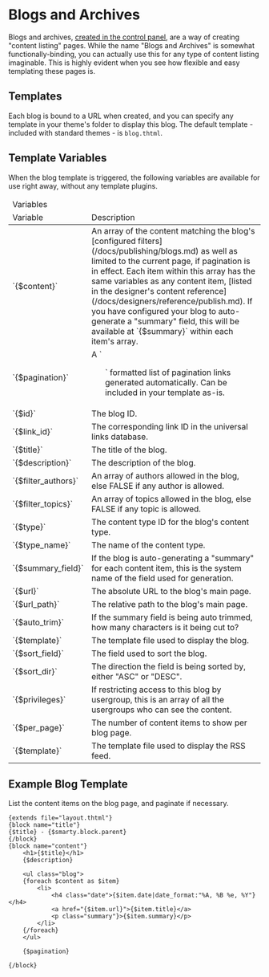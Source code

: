 # Blogs and Archives

Blogs and archives, [created in the control panel](/docs/publishing/blogs.md), are a way of creating "content listing" pages.  While the name "Blogs and Archives" is somewhat functionally-binding, you can actually use this for any type of content listing imaginable.  This is highly evident when you see how flexible and easy templating these pages is.

## Templates

Each blog is bound to a URL when created, and you can specify any template in your theme's folder to display this blog.  The default template - included with standard themes - is `blog.thtml`.

## Template Variables

When the blog template is triggered, the following variables are available for use right away, without any template plugins.

<table>
	<thead>
		<tr class="title">
			<td colspan="3">Variables</td>
		</tr>
		<tr>
			<td class="variable_name">Variable</td>
			<td class="variable_description">Description</td>
		</tr>
	</thead>
	<tbody>
		<tr>
			<td>`{$content}`</td>
			<td>An array of the content matching the blog's [configured filters](/docs/publishing/blogs.md) as well as limited to the current page, if pagination is in effect.  Each item within this array has the same variables as any content item, [listed in the designer's content reference](/docs/designers/reference/publish.md).  If you have configured your blog to auto-generate a "summary" field, this will be available at `{$summary}` within each item's array.</td>
		</tr>
		<tr>
			<td>`{$pagination}`</td>
			<td>A `<ul>` formatted list of pagination links generated automatically.  Can be included in your template as-is.</td>
		</tr>
		<tr>
			<td>`{$id}`</td>
			<td>The blog ID.</td>
		</tr>
		<tr>
			<td>`{$link_id}`</td>
			<td>The corresponding link ID in the universal links database.</td>
		</tr>
		<tr>
			<td>`{$title}`</td>
			<td>The title of the blog.</td>
		</tr>
		<tr>
			<td>`{$description}`</td>
			<td>The description of the blog.</td>
		</tr>
		<tr>
			<td>`{$filter_authors}`</td>
			<td>An array of authors allowed in the blog, else FALSE if any author is allowed.</td>
		</tr>
		<tr>
			<td>`{$filter_topics}`</td>
			<td>An array of topics allowed in the blog, else FALSE if any topic is allowed.</td>
		</tr>
		<tr>
			<td>`{$type}`</td>
			<td>The content type ID for the blog's content type.</td>
		</tr>
		<tr>
			<td>`{$type_name}`</td>
			<td>The name of the content type.</td>
		</tr>
		<tr>
			<td>`{$summary_field}`</td>
			<td>If the blog is auto-generating a "summary" for each content item, this is the system name of the field used for generation.</td>
		</tr>
		<tr>
			<td>`{$url}`</td>
			<td>The absolute URL to the blog's main page.</td>
		</tr>
		<tr>
			<td>`{$url_path}`</td>
			<td>The relative path to the blog's main page.</td>
		</tr>
		<tr>
			<td>`{$auto_trim}`</td>
			<td>If the summary field is being auto trimmed, how many characters is it being cut to?</td>
		</tr>
		<tr>
			<td>`{$template}`</td>
			<td>The template file used to display the blog.</td>
		</tr>
		<tr>
			<td>`{$sort_field}`</td>
			<td>The field used to sort the blog.</td>
		</tr>
		<tr>
			<td>`{$sort_dir}`</td>
			<td>The direction the field is being sorted by, either "ASC" or "DESC".</td>
		</tr>
		<tr>
			<td>`{$privileges}`</td>
			<td>If restricting access to this blog by usergroup, this is an array of all the usergroups who can see the content.</td>
		</tr>
		<tr>
			<td>`{$per_page}`</td>
			<td>The number of content items to show per blog page.</td>
		</tr>
		<tr>
			<td>`{$template}`</td>
			<td>The template file used to display the RSS feed.</td>
		</tr>
	</tbody>
</table>

## Example Blog Template

List the content items on the blog page, and paginate if necessary.

```
{extends file="layout.thtml"}
{block name="title"}
{$title} - {$smarty.block.parent}
{/block}
{block name="content"}
	<h1>{$title}</h1>
	{$description}
	
	<ul class="blog">
	{foreach $content as $item}
		<li>
			<h4 class="date">{$item.date|date_format:"%A, %B %e, %Y"}</h4>
			<a href="{$item.url}">{$item.title}</a>
			<p class="summary"}>{$item.summary}</p>
		</li>
	{/foreach}
	</ul>
	
	{$pagination}
	
{/block}
```